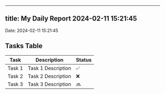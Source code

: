 
---
title: My Daily Report 2024-02-11 15:21:45
---

Date: 2024-02-11 15:21:45

## Tasks Table

| Task | Description | Status |
|------|-------------|--------|
| Task 1 | Task 1 Description | ✅ |
| Task 2 | Task 2 Description | ❌ |
| Task 3 | Task 3 Description | 🔜 |
